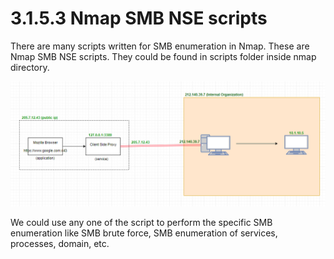 # 3.1.5.3 Nmap SMB NSE scripts

There are many scripts written for SMB enumeration in Nmap. These are Nmap SMB NSE scripts. They could be found in scripts folder inside nmap directory.

![](../../../../.gitbook/assets/image%20%2854%29.png)

We could use any one of the script to perform the specific SMB enumeration like SMB brute force, SMB enumeration of services, processes, domain, etc.

